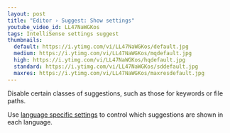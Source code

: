 ```yaml
---
layout: post
title: "Editor › Suggest: Show settings"
youtube_video_id: LL47NaWGKos
tags: IntelliSense settings suggest
thumbnails:
  default: https://i.ytimg.com/vi/LL47NaWGKos/default.jpg
  medium: https://i.ytimg.com/vi/LL47NaWGKos/mqdefault.jpg
  high: https://i.ytimg.com/vi/LL47NaWGKos/hqdefault.jpg
  standard: https://i.ytimg.com/vi/LL47NaWGKos/sddefault.jpg
  maxres: https://i.ytimg.com/vi/LL47NaWGKos/maxresdefault.jpg
---
```


Disable certain classes of suggestions, such as those for keywords or file paths.

Use [language specific settings](https://code.visualstudio.com/docs/getstarted/settings#_language-specific-editor-settings) to control which suggestions are shown in each language.

